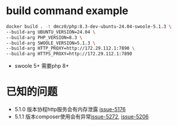# build command example
```bash
docker build . -t dmcz0/php:8.3-dev-ubuntu-24.04-swoole-5.1.3 \
--build-arg UBUNTU_VERSION=24.04 \
--build-arg PHP_VERSION=8.3 \
--build-arg SWOOLE_VERSION=5.1.3 \
--build-arg HTTP_PROXY=http://172.29.112.1:7890 \
--build-arg HTTPS_PROXY=http://172.29.112.1:7890
```
* swoole 5+ 需要php 8+

# 已知的问题
* 5.1.0 版本协程http服务会有内存泄露 [issue-5176](https://github.com/swoole/swoole-src/issues/5176)
* 5.1.1 版本composer使用会有异常[issue-5272](https://github.com/swoole/swoole-src/issues/5272), [issue-5206](https://github.com/swoole/swoole-src/issues/5206)